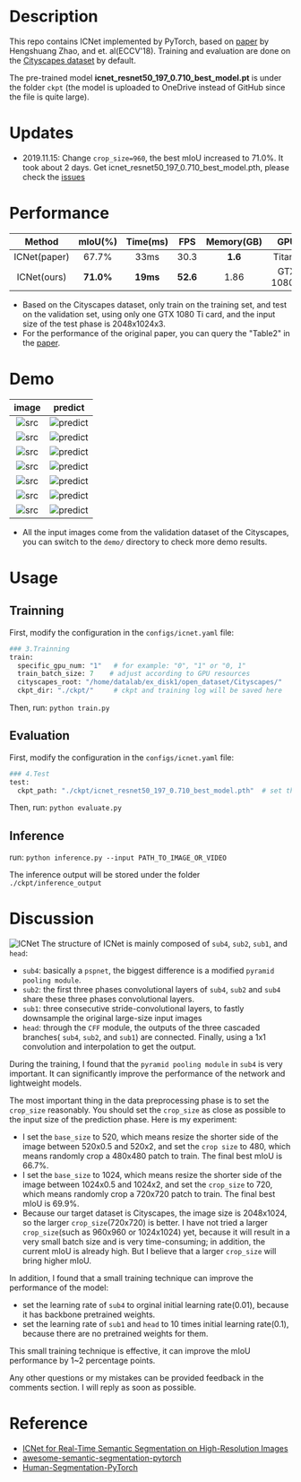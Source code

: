 # Description
This repo contains ICNet implemented by PyTorch, based on [paper](https://arxiv.org/abs/1704.08545) by Hengshuang Zhao, and et. al(ECCV'18).
Training and evaluation are done on the [Cityscapes dataset](https://www.cityscapes-dataset.com/) by default.

The pre-trained model **icnet_resnet50_197_0.710_best_model.pt** is under the folder `ckpt` (the model is uploaded to OneDrive instead of GitHub since the file is quite large).

# Updates
- 2019.11.15: Change `crop_size=960`, the best mIoU increased to 71.0%. It took about 2 days. Get icnet_resnet50_197_0.710_best_model.pth, please check the [issues](https://github.com/liminn/ICNet-pytorch/issues)

# Performance  
| Method | mIoU(%)  | Time(ms) | FPS | Memory(GB)| GPU |
|:---:|:---:|:---:|:---:|:---:|:---:|
| ICNet(paper)  | 67.7%  | 33ms | 30.3 | **1.6** | TitanX|
| ICNet(ours)  | **71.0%**  | **19ms** | **52.6** | 1.86    | GTX 1080Ti|
- Based on the Cityscapes dataset, only train on the training set, and test on the validation set, using only one GTX 1080 Ti card, and the input size of the test phase is 2048x1024x3.
- For the performance of the original paper, you can query the "Table2" in the [paper](https://arxiv.org/abs/1704.08545). 

# Demo
|image|predict|
|:---:|:---:|
|![src](https://github.com/liminn/ICNet/raw/master/demo/frankfurt_000001_057181_leftImg8bit_src.png)|![predict](https://github.com/liminn/ICNet/raw/master/demo/frankfurt_000001_057181_leftImg8bit_mIoU_0.716.png)|
|![src](https://github.com/liminn/ICNet/raw/master/demo/lindau_000005_000019_leftImg8bit_src.png)|![predict](https://github.com/liminn/ICNet/raw/master/demo/lindau_000005_000019_leftImg8bit_mIoU_0.700.png) |
|![src](https://github.com/liminn/ICNet/raw/master/demo/munster_000061_000019_leftImg8bit_src.png)|![predict](https://github.com/liminn/ICNet/raw/master/demo/munster_000061_000019_leftImg8bit_mIoU_0.692.png) |
|![src](https://github.com/liminn/ICNet/raw/master/demo/munster_000075_000019_leftImg8bit_src.png)|![predict](https://github.com/liminn/ICNet/raw/master/demo/munster_000075_000019_leftImg8bit_mIoU_0.690.png) |
|![src](https://github.com/liminn/ICNet/raw/master/demo/munster_000106_000019_leftImg8bit_src.png)|![predict](https://github.com/liminn/ICNet/raw/master/demo/munster_000106_000019_leftImg8bit_mIoU_0.690.png) |
|![src](https://github.com/liminn/ICNet/raw/master/demo/munster_000121_000019_leftImg8bit_src.png)|![predict](https://github.com/liminn/ICNet/raw/master/demo/munster_000121_000019_leftImg8bit_mIoU_0.678.png) |
|![src](https://github.com/liminn/ICNet/raw/master/demo/munster_000124_000019_leftImg8bit_src.png)|![predict](https://github.com/liminn/ICNet/raw/master/demo/munster_000124_000019_leftImg8bit_mIoU_0.695.png) |
- All the input images come from the validation dataset of the Cityscapes, you can switch to the `demo/` directory to check more demo results.

# Usage
## Trainning
First, modify the configuration in the `configs/icnet.yaml` file:
```Python
### 3.Trainning 
train:
  specific_gpu_num: "1"   # for example: "0", "1" or "0, 1"
  train_batch_size: 7    # adjust according to GPU resources
  cityscapes_root: "/home/datalab/ex_disk1/open_dataset/Cityscapes/" 
  ckpt_dir: "./ckpt/"     # ckpt and training log will be saved here
```
Then, run: `python train.py`

## Evaluation
First, modify the configuration in the `configs/icnet.yaml` file:
```Python
### 4.Test
test:
  ckpt_path: "./ckpt/icnet_resnet50_197_0.710_best_model.pth"  # set the pretrained model path correctly
```
Then, run: `python evaluate.py`

## Inference
run: `python inference.py --input PATH_TO_IMAGE_OR_VIDEO`

The inference output will be stored under the folder `./ckpt/inference_output`

# Discussion
![ICNet](https://github.com/liminn/ICNet/raw/master/ICNet.png)
The structure of ICNet is mainly composed of `sub4`, `sub2`, `sub1`, and `head`: 
- `sub4`: basically a `pspnet`, the biggest difference is a modified `pyramid pooling module`.
- `sub2`: the first three phases convolutional layers of `sub4`, `sub2` and `sub4` share these three phases convolutional layers.
- `sub1`: three consecutive stride-convolutional layers, to fastly downsample the original large-size input images
- `head`: through the `CFF` module, the outputs of the three cascaded branches( `sub4`, `sub2`, and `sub1`) are connected. Finally, using a 1x1 convolution and interpolation to get the output.

During the training, I found that the `pyramid pooling module` in `sub4` is very important. It can significantly improve the performance of the network and lightweight models. 

The most important thing in the data preprocessing phase is to set the `crop_size` reasonably. You should set the `crop_size` as close as possible to the input size of the prediction phase. Here is my experiment:
- I set the `base_size` to 520, which means resize the shorter side of the image between 520x0.5 and 520x2, and set the `crop size` to 480, which means randomly crop a 480x480 patch to train. The final best mIoU is 66.7%.
- I set the `base_size` to 1024, which means resize the shorter side of the image between 1024x0.5 and 1024x2, and set the `crop_size` to 720, which means randomly crop a 720x720 patch to train. The final best mIoU is 69.9%.
- Because our target dataset is Cityscapes, the image size is 2048x1024, so the larger `crop_size`(720x720) is better. I have not tried a larger `crop_size`(such as 960x960 or 1024x1024) yet, because it will result in a very small batch size and is very time-consuming; in addition, the current mIoU is already high. But I believe that a larger `crop_size` will bring higher mIoU.

In addition, I found that a small training technique can improve the performance of the model: 
- set the learning rate of `sub4` to orginal initial learning rate(0.01), because it has backbone pretrained weights.
- set the learning rate of `sub1` and `head` to 10 times initial learning rate(0.1), because there are no pretrained weights for them.

This small training technique is effective, it can improve the mIoU performance by 1~2 percentage points.

Any other questions or my mistakes can be provided feedback in the comments section. I will reply as soon as possible.

# Reference
- [ICNet for Real-Time Semantic Segmentation on High-Resolution Images](https://arxiv.org/abs/1704.08545)
- [awesome-semantic-segmentation-pytorch](https://github.com/Tramac/awesome-semantic-segmentation-pytorch)
- [Human-Segmentation-PyTorch](https://github.com/thuyngch/Human-Segmentation-PyTorch)
